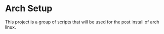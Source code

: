 # Arch Setup

This project is a group of scripts that will be used for the post install of arch linux.
